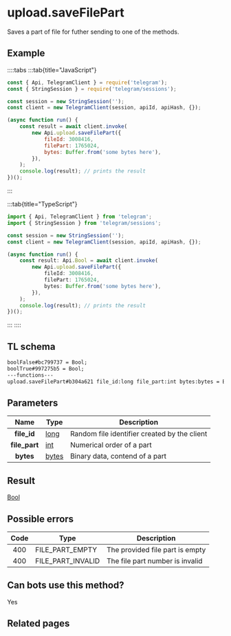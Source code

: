 # upload.saveFilePart

Saves a part of file for futher sending to one of the methods.

## Example

::::tabs
:::tab{title="JavaScript"}

```js
const { Api, TelegramClient } = require('telegram');
const { StringSession } = require('telegram/sessions');

const session = new StringSession('');
const client = new TelegramClient(session, apiId, apiHash, {});

(async function run() {
    const result = await client.invoke(
        new Api.upload.saveFilePart({
            fileId: 3008416,
            filePart: 1765024,
            bytes: Buffer.from('some bytes here'),
        }),
    );
    console.log(result); // prints the result
})();
```

:::

:::tab{title="TypeScript"}

```ts
import { Api, TelegramClient } from 'telegram';
import { StringSession } from 'telegram/sessions';

const session = new StringSession('');
const client = new TelegramClient(session, apiId, apiHash, {});

(async function run() {
    const result: Api.Bool = await client.invoke(
        new Api.upload.saveFilePart({
            fileId: 3008416,
            filePart: 1765024,
            bytes: Buffer.from('some bytes here'),
        }),
    );
    console.log(result); // prints the result
})();
```

:::
::::

## TL schema

```txt
boolFalse#bc799737 = Bool;
boolTrue#997275b5 = Bool;
---functions---
upload.saveFilePart#b304a621 file_id:long file_part:int bytes:bytes = Bool;
```

## Parameters

|     Name      | Type                                          | Description                                  |
| :-----------: | --------------------------------------------- | -------------------------------------------- |
|  **file_id**  | [long](https://core.telegram.org/type/long)   | Random file identifier created by the client |
| **file_part** | [int](https://core.telegram.org/type/int)     | Numerical order of a part                    |
|   **bytes**   | [bytes](https://core.telegram.org/type/bytes) | Binary data, contend of a part               |

## Result

[Bool](https://core.telegram.org/type/Bool)

## Possible errors

| Code | Type              | Description                     |
| :--: | ----------------- | ------------------------------- |
| 400  | FILE_PART_EMPTY   | The provided file part is empty |
| 400  | FILE_PART_INVALID | The file part number is invalid |

## Can bots use this method?

Yes

## Related pages
